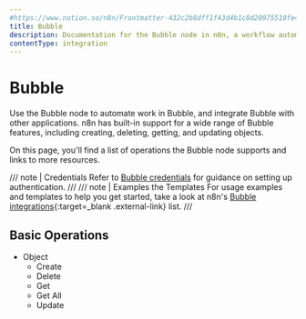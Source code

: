 ```yaml
---
#https://www.notion.so/n8n/Frontmatter-432c2b8dff1f43d4b1c8d20075510fe4
title: Bubble
description: Documentation for the Bubble node in n8n, a workflow automation platform. Includes details of operations and configuration, and links to examples and credentials information.
contentType: integration
---
```


# Bubble

Use the Bubble node to automate work in Bubble, and integrate Bubble with other applications. n8n has built-in support for a wide range of Bubble features, including creating, deleting, getting, and updating objects.

On this page, you'll find a list of operations the Bubble node supports and links to more resources.

/// note | Credentials
Refer to [Bubble credentials](/integrations/builtin/credentials/bubble/) for guidance on setting up authentication. 
///
/// note | Examples the Templates
For usage examples and templates to help you get started, take a look at n8n's [Bubble integrations](https://n8n.io/integrations/bubble/){:target=_blank .external-link} list.
///



## Basic Operations

* Object
    * Create
    * Delete
    * Get
    * Get All
    * Update




